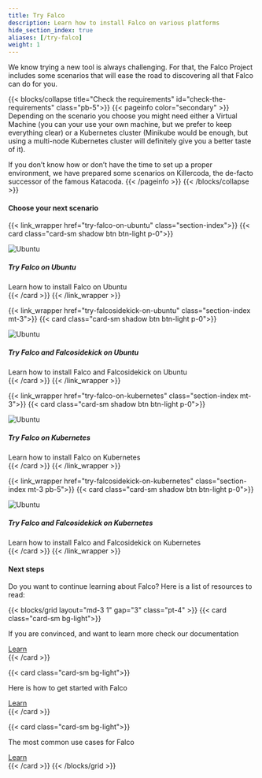 ```yaml
---
title: Try Falco
description: Learn how to install Falco on various platforms
hide_section_index: true
aliases: [/try-falco]
weight: 1
---
```

We know trying a new tool is always challenging. For that, the Falco Project includes some scenarios that will ease the road to discovering all that Falco can do for you.

{{< blocks/collapse title="Check the requirements" id="check-the-requirements" class="pb-5">}}
{{< pageinfo color="secondary" >}}
Depending on the scenario you choose you might need either a Virtual Machine (you can your use your own machine, but we prefer to keep everything clear) or a Kubernetes cluster (Minikube would be enough, but using a multi-node Kubernetes cluster will definitely give you a better taste of it).

If you don’t know how or don’t have the time to set up a proper environment, we have prepared some scenarios on Killercoda, the de-facto successor of the famous Katacoda.
{{< /pageinfo >}}
{{< /blocks/collapse >}}

#### Choose your next scenario

{{< link_wrapper href="try-falco-on-ubuntu" class="section-index">}}
{{< card class="card-sm shadow btn btn-light p-0">}}
<div class="text-left d-flex gap-4">
    <img class="align-self-center icon-4 icon-lg-5" src="/img/ubuntu.png" alt="Ubuntu" loading="lazy">
    <div class="align-self-center">
        <div class="card-title mb-2">
            <h5>Try Falco on Ubuntu</h5>
        </div>
        <span class="card-text text-black-50">Learn how to install Falco on Ubuntu</span>
    </div>
</div>
{{< /card >}}
{{< /link_wrapper >}}

{{< link_wrapper href="try-falcosidekick-on-ubuntu" class="section-index mt-3">}}
{{< card class="card-sm shadow btn btn-light p-0">}}
<div class="text-left d-flex gap-4">
    <img class="align-self-center icon-4 icon-lg-5" src="/img/ubuntu.png" alt="Ubuntu" loading="lazy">
    <div class="align-self-center">
        <div class="card-title mb-2">
            <h5>Try Falco and Falcosidekick on Ubuntu</h5>
        </div>
        <span class="card-text text-black-50">Learn how to install Falco and Falcosidekick on Ubuntu</span>
    </div>
</div>
{{< /card >}}
{{< /link_wrapper >}}

{{< link_wrapper href="try-falco-on-kubernetes" class="section-index mt-3">}}
{{< card class="card-sm shadow btn btn-light p-0">}}
<div class="text-left d-flex gap-4">
    <img class="align-self-center icon-4 icon-lg-5" src="/img/kubernetes-logo.png" alt="Ubuntu" loading="lazy">
    <div class="align-self-center">
        <div class="card-title mb-2">
            <h5>Try Falco on Kubernetes</h5>
        </div>
        <span class="card-text text-black-50">Learn how to install Falco on Kubernetes</span>
    </div>
</div>
{{< /card >}}
{{< /link_wrapper >}}

{{< link_wrapper href="try-falcosidekick-on-kubernetes" class="section-index mt-3 pb-5">}}
{{< card class="card-sm shadow btn btn-light p-0">}}
<div class="text-left d-flex gap-4">
    <img class="align-self-center icon-4 icon-lg-5" src="/img/kubernetes-logo.png" alt="Ubuntu" loading="lazy">
    <div class="align-self-center">
        <div class="card-title mb-2">
            <h5>Try Falco and Falcosidekick on Kubernetes</h5>
        </div>
        <span class="card-text text-black-50">Learn how to install Falco and Falcosidekick on Kubernetes</span>
    </div>
</div>
{{< /card >}}
{{< /link_wrapper >}}

#### Next steps
Do you want to continue learning about Falco? Here is a list of resources to read:

{{< blocks/grid layout="md-3 1" gap="3" class="pt-4" >}}
{{< card class="card-sm bg-light">}}
<div class="d-flex flex-column align-items-start h-100">
    <p class="flex-grow-1">If you are convinced, and want to learn more check our documentation</p>
    <a class="btn btn-link btn-lg p-0" href="/docs" role="button">Learn</a>
</div>
{{< /card >}}

{{< card class="card-sm bg-light">}}
<div class="d-flex flex-column align-items-start h-100">
    <p class="flex-grow-1">Here is how to get started with Falco</p>
    <a class="btn btn-link btn-lg p-0" href="/docs/getting-started/" role="button">Learn</a>
</div>
{{< /card >}}

{{< card class="card-sm bg-light">}}
<div class="d-flex flex-column align-items-start h-100">
    <p class="flex-grow-1">The most common use cases for Falco</p>
    <a class="btn btn-link btn-lg p-0" href="/about/use-cases/" role="button">Learn</a>
</div>
{{< /card >}}
{{< /blocks/grid >}}
